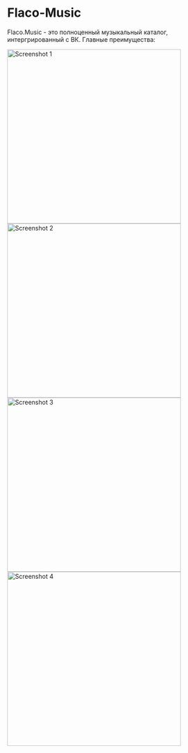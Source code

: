 # Flaco-Music

Flaco.Music - это полноценный музыкальный каталог, интергрированный с ВК. Главные преимущества:
      
<img src="https://sidenevkirill.github.io/img/1.jpg" alt="Screenshot 1" height="400"> <img src="https://sidenevkirill.github.io/img/2.jpg" alt="Screenshot 2" height="400"> <img src="https://sidenevkirill.github.io/img/3.jpg" alt="Screenshot 3" height="400"> <img src="https://sidenevkirill.github.io/img/4.jpg" alt="Screenshot 4" height="400">
